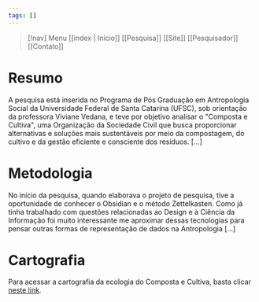 ```yaml
---
tags: []
---
```

> [!nav]  Menu
> [[index | Início]]    [[Pesquisa]]    [[Site]]    [[Pesquisador]]    [[Contato]]

# Resumo

A pesquisa está inserida no Programa de Pós Graduação em Antropologia Social da Universidade Federal de Santa Catarina (UFSC), sob orientação da professora Viviane Vedana, e teve por objetivo analisar o "Composta e Cultiva", uma Organização da Sociedade Civil que busca proporcionar alternativas e soluções mais sustentáveis por meio da compostagem, do cultivo e da gestão eficiente e consciente dos resíduos. [...]

# Metodologia

No início da pesquisa, quando elaborava o projeto de pesquisa, tive a oportunidade de conhecer o Obsidian e o método Zettelkasten. Como já tinha trabalhado com questões relacionadas ao Design e à Ciência da Informação foi muito interessante me aproximar dessas tecnologias para pensar outras formas de representação de dados na Antropologia [...]

# Cartografia

Para acessar a cartografia da ecologia do Composta e Cultiva, basta clicar [neste link](obsidian://open?vault=virarevira&file=content%2Fcartografia%2FComposta%20%26%20Cultiva).


